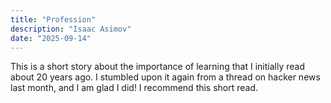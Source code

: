 ```yaml
---
title: "Profession"
description: "Isaac Asimov"
date: "2025-09-14"
---
```


This is a short story about the importance of learning that I initially read
about 20 years ago. I stumbled upon it again from a thread on hacker news last
month, and I am glad I did! I recommend this short read.
